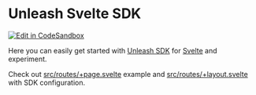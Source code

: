 # Unleash Svelte SDK

[![Edit in CodeSandbox](https://codesandbox.io/static/img/play-codesandbox.svg)](https://codesandbox.io/s/github/Unleash/unleash-sdk-examples/tree/main/Svelte)

Here you can easily get started with [Unleash SDK](https://github.com/Unleash/proxy-client-svelte) for [Svelte](https://svelte.dev/) and experiment.

Check out [src/routes/+page.svelte](./src/routes/+page.svelte) example and [src/routes/+layout.svelte](./src/routes/+layout.svelte) with SDK configuration.
